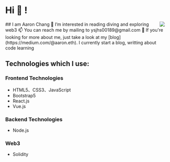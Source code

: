 # Hi 👋 !
<img align="right" src="https://github-readme-stats.vercel.app/api?username=aaron-eth&show_icons=true&icon_color=CE1D2D&text_color=718096&bg_color=ffffff&hide_title=true" />
## I am Aaron Chang
👀 I’m interested in reading diving and exploring web3
📫 You can reach me by mailing to ysjhs00189@gmail.com
💞️ If you're looking for more about me, just take a look at my [blog](https://medium.com/@aaron.eth). I currently start a blog, writting about code learning<br>

## Technologies which I use:
### Frontend Technologies
- HTML5、CSS3、JavaScript
- Bootstrap5
- React.js
- Vue.js
### Backend Technologies
- Node.js
### Web3
- Solidity

<!--
**aaron-eth/aaron-eth** is a ✨ _special_ ✨ repository because its `README.md` (this file) appears on your GitHub profile.

Here are some ideas to get you started:

- 🔭 I’m currently working on ...
- 🌱 I’m currently learning ...
- 👯 I’m looking to collaborate on ...
- 🤔 I’m looking for help with ...
- 💬 Ask me about ...
- 📫 How to reach me: ...
- 😄 Pronouns: ...
- ⚡ Fun fact: ...
-->
